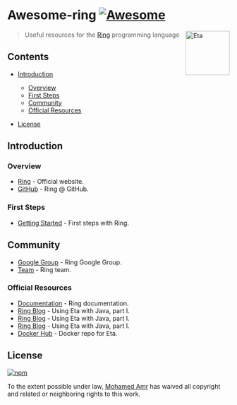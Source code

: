 # Awesome-ring [![Awesome](https://cdn.rawgit.com/sindresorhus/awesome/d7305f38d29fed78fa85652e3a63e154dd8e8829/media/badge.svg)](https://github.com/sindresorhus/awesome)

[<img src="http://ring-lang.sourceforge.net/thering.jpg" align="right" width="100" alt="Eta">](https://github.com/ring-lang/ring)



> Useful resources for the [Ring](http://ring-lang.net/) programming language



## Contents

<!-- START doctoc generated TOC please keep comment here to allow auto update -->
<!-- DON'T EDIT THIS SECTION, INSTEAD RE-RUN doctoc TO UPDATE -->


- [Introduction](#introduction)
  - [Overview](#overview)
  - [First Steps](#first-steps)
  - [Community](#community)
  - [Official Resources](#official-resources)

- [License](#license)

<!-- END doctoc generated TOC please keep comment here to allow auto update -->

## Introduction

### Overview

- [Ring](http://ring-lang.net/) - Official website.
- [GitHub](https://github.com/ring-lang/ring) - Ring @ GitHub.
 
### First Steps

- [Getting Started](http://ring-lang.sourceforge.net/doc1.6/index.html) - First steps with Ring.

## Community

- [Google Group](https://groups.google.com/forum/#!forum/ring-lang) - Ring Google Group.
- [Team](http://ring-lang.sourceforge.net/team.html) - Ring team.

### Official Resources

- [Documentation](http://ring-lang.sourceforge.net/doc1.6/index.html) - Ring documentation.
- [Ring Blog](https://blog.eta-lang.org/https-medium-com-jyothsnasrinivas-the-best-of-both-the-worlds-eta-and-java-part-1-336d181de89d) - Using Eta with Java, part I.
- [Ring Blog](https://blog.eta-lang.org/https-medium-com-jyothsnasrinivas-the-best-of-both-the-worlds-eta-and-java-part-1-336d181de89d) - Using Eta with Java, part I.
- [Ring Blog](https://blog.eta-lang.org/https-medium-com-jyothsnasrinivas-the-best-of-both-the-worlds-eta-and-java-part-1-336d181de89d) - Using Eta with Java, part I.
- [Docker Hub](https://hub.docker.com/r/typelead/eta/) - Docker repo for Eta.

## License

[![npm](https://img.shields.io/npm/l/express.svg)](https://github.com/devmohamedamr/awesome-ring)

To the extent possible under law, [Mohamed Amr](https://github.com/devmohamedamr) has waived all copyright and related or neighboring rights to this work.
